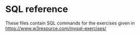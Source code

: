 # SQL reference

These files contain SQL commands for the exercises given in https://www.w3resource.com/mysql-exercises/
